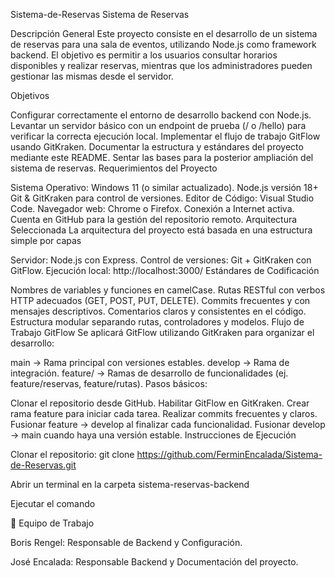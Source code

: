 Sistema-de-Reservas
Sistema de Reservas

Descripción General Este proyecto consiste en el desarrollo de un sistema de reservas para una sala de eventos, utilizando Node.js como framework backend. El objetivo es permitir a los usuarios consultar horarios disponibles y realizar reservas, mientras que los administradores pueden gestionar las mismas desde el servidor.

Objetivos

Configurar correctamente el entorno de desarrollo backend con Node.js.
Levantar un servidor básico con un endpoint de prueba (/ o /hello) para verificar la correcta ejecución local.
Implementar el flujo de trabajo GitFlow usando GitKraken.
Documentar la estructura y estándares del proyecto mediante este README.
Sentar las bases para la posterior ampliación del sistema de reservas.
Requerimientos del Proyecto

Sistema Operativo: Windows 11 (o similar actualizado).
Node.js versión 18+
Git & GitKraken para control de versiones.
Editor de Código: Visual Studio Code.
Navegador web: Chrome o Firefox.
Conexión a Internet activa.
Cuenta en GitHub para la gestión del repositorio remoto.
Arquitectura Seleccionada La arquitectura del proyecto está basada en una estructura simple por capas

Servidor: Node.js con Express.
Control de versiones: Git + GitKraken con GitFlow.
Ejecución local: http://localhost:3000/
Estándares de Codificación

Nombres de variables y funciones en camelCase.
Rutas RESTful con verbos HTTP adecuados (GET, POST, PUT, DELETE).
Commits frecuentes y con mensajes descriptivos.
Comentarios claros y consistentes en el código.
Estructura modular separando rutas, controladores y modelos.
Flujo de Trabajo GitFlow Se aplicará GitFlow utilizando GitKraken para organizar el desarrollo:

main → Rama principal con versiones estables.
develop → Rama de integración.
feature/ → Ramas de desarrollo de funcionalidades (ej. feature/reservas, feature/rutas).
Pasos básicos:

Clonar el repositorio desde GitHub.
Habilitar GitFlow en GitKraken.
Crear rama feature para iniciar cada tarea.
Realizar commits frecuentes y claros.
Fusionar feature → develop al finalizar cada funcionalidad.
Fusionar develop → main cuando haya una versión estable.
Instrucciones de Ejecución

Clonar el repositorio: git clone https://github.com/FerminEncalada/Sistema-de-Reservas.git

Abrir un terminal en la carpeta sistema-reservas-backend

Ejecutar el comando

👥 Equipo de Trabajo

Boris Rengel: Responsable de Backend y Configuración.

José Encalada: Responsable Backend y Documentación del proyecto.